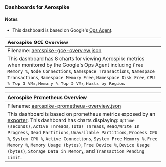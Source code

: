 ### Dashboards for Aerospike

#### Notes

- This dashboard is based on Google's [Ops Agent](https://cloud.google.com/stackdriver/docs/solutions/agents/ops-agent).


|Aerospike GCE Overview|
|:------------------|
|Filename: [aerospike-gce-overview.json](aerospike-gce-overview.json)| 
| This dashboard has 8 charts for viewing Aerospike metrics when monitored by the Google's Ops Agent including `Free Memory %`, `Node Connections`, `Namespace Transactions`, `Namespace Transactions`, `Namespace Memory Free`, `Namespace Disk Free`, `CPU % Top 5 VMs`, `Memory % Top 5 VMs`, `Hosts by Region`. |

|Aerospike Prometheus Overview|
|:------------------|
|Filename: [aerospike-prometheus-overview.json](aerospike-prometheus-overview.json)|
| This dashboard is based on prometheus metrics exposed by an [exporter](https://github.com/aerospike/aerospike-prometheus-exporter). This dashboard has charts displaying: `Uptime (seconds)`, `Active Threads`, `Total Threads`, `Read/Write In Progress`, `Dead Partitions`, `Unavailable Partitions`, `Process CPU %`, `System CPU %`, `Active Connections`, `System Free Memory %`, `Free Memory %`, `Memory Usage (bytes)`, `Free Device %`, `Device Usage (bytes)`, `Storage Data in Memory`, and `Transaction Pending Limit`. |
